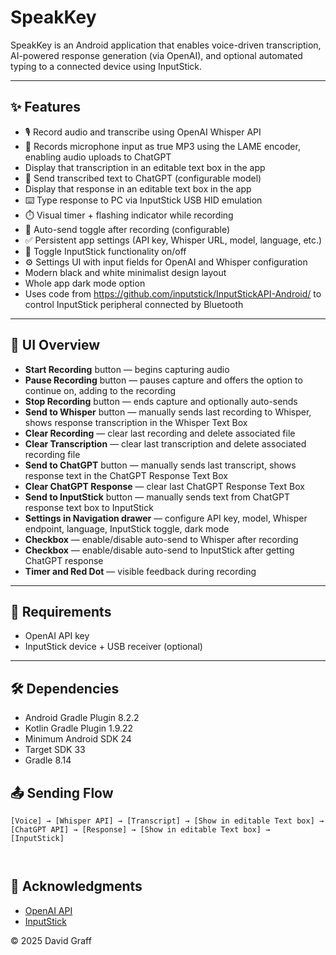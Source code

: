 # SpeakKey

SpeakKey is an Android application that enables voice-driven transcription, AI-powered response generation (via OpenAI), and optional automated typing to a connected device using InputStick.

---

## ✨ Features

- 🎙️ Record audio and transcribe using OpenAI Whisper API
- 🎵 Records microphone input as true MP3 using the LAME encoder, enabling audio uploads to ChatGPT
- Display that transcription in an editable text box in the app
- 🤖 Send transcribed text to ChatGPT (configurable model)
- Display that response in an editable text box in the app
- ⌨️ Type response to PC via InputStick USB HID emulation
- ⏱️ Visual timer + flashing indicator while recording
- 📨 Auto-send toggle after recording (configurable)
- ✅ Persistent app settings (API key, Whisper URL, model, language, etc.)
- 🔘 Toggle InputStick functionality on/off
- ⚙️ Settings UI with input fields for OpenAI and Whisper configuration
- Modern black and white minimalist design layout
- Whole app dark mode option
- Uses code from https://github.com/inputstick/InputStickAPI-Android/ to control InputStick peripheral connected by Bluetooth

---

## 📸 UI Overview

- **Start Recording** button — begins capturing audio
- **Pause Recording** button — pauses capture and offers the option to continue on, adding to the recording
- **Stop Recording** button — ends capture and optionally auto-sends
- **Send to Whisper** button — manually sends last recording to Whisper, shows response transcription in the Whisper Text Box
- **Clear Recording** — clear last recording and delete associated file
- **Clear Transcription** — clear last transcription and delete associated recording file
- **Send to ChatGPT** button — manually sends last transcript, shows response text in the ChatGPT Response Text Box
- **Clear ChatGPT Response** — clear last ChatGPT Response Text Box
- **Send to InputStick** button — manually sends text from ChatGPT response text box to InputStick
- **Settings in Navigation drawer** — configure API key, model, Whisper endpoint, language, InputStick toggle, dark mode
- **Checkbox** — enable/disable auto-send to Whisper after recording
- **Checkbox** — enable/disable auto-send to InputStick after getting ChatGPT response
- **Timer and Red Dot** — visible feedback during recording

---


## 🧪 Requirements

- OpenAI API key
- InputStick device + USB receiver (optional)

---



## 🛠️ Dependencies

- Android Gradle Plugin 8.2.2
- Kotlin Gradle Plugin 1.9.22
- Minimum Android SDK 24
- Target SDK 33
- Gradle 8.14


## 📤 Sending Flow

```plaintext
[Voice] → [Whisper API] → [Transcript] → [Show in editable Text box] → [ChatGPT API] → [Response] → [Show in editable Text box] → [InputStick]

                                                          
```


## 🤝 Acknowledgments

- [OpenAI API](https://platform.openai.com/)
- [InputStick](https://www.inputstick.com/)


 © 2025 David Graff

